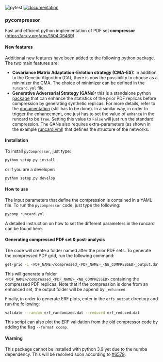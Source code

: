 ![pytest](https://github.com/N3PDF/pycompressor/workflows/pytest/badge.svg)
[![documentation](https://github.com/N3PDF/pycompressor/workflows/docs/badge.svg)](https://n3pdf.github.io/pycompressor/)

### pycompressor

Fast and efficient python implementation of PDF set **compressor** (https://arxiv.org/abs/1504.06469). 

#### New features

Additional new features have been added to the following python package. The two main features are:
- **Covariance Matrix Adaptation-Evlotion strategy (CMA-ES):** in addition to the Genetic 
Algorithm (GA), there is now the possibility to choose as a minimizer the CMA. The choice
of minimizer can be defined in the `runcard.yml` file.
- **Generative Adversarial Strategy (GANs):** this is a standalone python [package](https://github.com/N3PDF/ganpdfs/tree/master)
that can enhance the statistics of the prior PDF replicas before compression by generating 
synthetic replicas. For more details, refer to the [documentation](https://n3pdf.github.io/ganpdfs/) 
(still has to be done). In a similar way, in order to trigger the enhancement, one just has to set 
the value of `enhance` in the runcard to be `True`. Setting this value to `False` will just run the 
standard compression. The GANs also requires extra-parameters (as shown in the example 
[runcard.yml](https://github.com/N3PDF/pycompressor/blob/master/runcard.yml)) that defines
the structure of the networks.

#### Installation

To install `pyCompressor`, just type:
```bash
python setup.py install
```
or if you are a developer:
```bash
python setup.py develop
```

#### How to use

The input parameters that define the compression is contained in a YAML file. To run
the `pycompressor` code, just type the following: 
```bash
pycomp runcard.yml
```
A detailed instruction on how to set the different parameters in the runcard can be found here.

#### Generating compressed PDF set & post-analysis

The code will create a folder named after the prior PDF sets. To generate the
compressed PDF grid, run the following command:
```bash
get-grid -i <PDF_NAME>/compressed_<PDF_NAME>_<NB_COMPRESSED>_output.dat
```
This will generate a folder `<PDF_NAME>/compressed_<PDF_NAME>_<NB_COMPRESSED>` 
containing the compressed PDF replicas. Note that if the compression is done from an enhanced set,
the output folder will be append by `_enhanced`.

Finally, in order to generate ERF plots, enter in the `erfs_output` directory and run the following:
```bash
validate --random erf_randomized.dat --reduced erf_reduced.dat
``` 
This script can also plot the ERF validation from the old compressor code by adding the flag
`--format ccomp`.

#### Warning

This package cannot be installed with python 3.9 yet due to the numba dependency. This will be resolved
soon according to [#6579](https://github.com/numba/numba/pull/6579).
